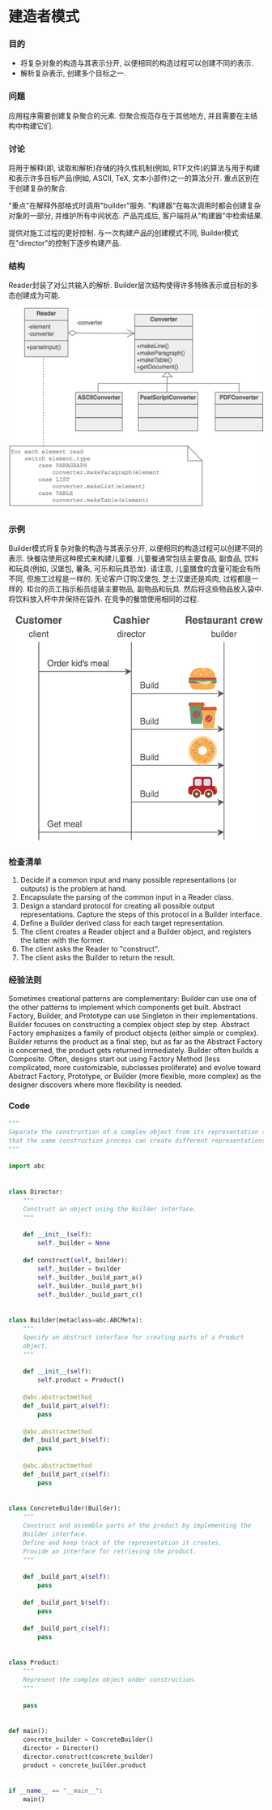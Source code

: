 # 建造者模式

### 目的

- 将复杂对象的构造与其表示分开, 以便相同的构造过程可以创建不同的表示.
- 解析复杂表示, 创建多个目标之一.

### 问题

应用程序需要创建复杂聚合的元素. 但聚合规范存在于其他地方, 并且需要在主结构中构建它们.

### 讨论
将用于解释(即, 读取和解析)存储的持久性机制(例如, RTF文件)的算法与用于构建和表示许多目标产品(例如, ASCII, TeX, 文本小部件)之一的算法分开. 重点区别在于创建复杂的聚合.

"重点"在解释外部格式时调用"builder"服务. "构建器"在每次调用时都会创建复杂对象的一部分, 并维护所有中间状态. 产品完成后, 客户端将从"构建器"中检索结果.

提供对施工过程的更好控制. 与一次构建产品的创建模式不同, Builder模式在"director"的控制下逐步构建产品.

### 结构

Reader封装了对公共输入的解析. Builder层次结构使得许多特殊表示或目标的多态创建成为可能.

![Scheme of Builder](../assets/images/builder/Builder-Structure.png)

### 示例

Builder模式将复杂对象的构造与其表示分开, 以便相同的构造过程可以创建不同的表示. 快餐店使用这种模式来构建儿童餐. 儿童餐通常包括主要食品, 副食品, 饮料和玩具(例如, 汉堡包, 薯条, 可乐和玩具恐龙). 请注意, 儿童膳食的含量可能会有所不同, 但施工过程是一样的. 无论客户订购汉堡包, 芝士汉堡还是鸡肉, 过程都是一样的. 柜台的员工指示船员组装主要物品, 副物品和玩具. 然后将这些物品放入袋中. 将饮料放入杯中并保持在袋外. 在竞争的餐馆使用相同的过程.

![Example of Builder](../assets/images/builder/Builder-Example.png)

### 检查清单

1. Decide if a common input and many possible representations (or outputs) is the problem at hand.
2. Encapsulate the parsing of the common input in a Reader class.
3. Design a standard protocol for creating all possible output representations. Capture the steps of this protocol in a Builder interface.
4. Define a Builder derived class for each target representation.
5. The client creates a Reader object and a Builder object, and registers the latter with the former.
6. The client asks the Reader to "construct".
7. The client asks the Builder to return the result.

### 经验法则

Sometimes creational patterns are complementary: Builder can use one of the other patterns to implement which components get built. Abstract Factory, Builder, and Prototype can use Singleton in their implementations.
Builder focuses on constructing a complex object step by step. Abstract Factory emphasizes a family of product objects (either simple or complex). Builder returns the product as a final step, but as far as the Abstract Factory is concerned, the product gets returned immediately.
Builder often builds a Composite.
Often, designs start out using Factory Method (less complicated, more customizable, subclasses proliferate) and evolve toward Abstract Factory, Prototype, or Builder (more flexible, more complex) as the designer discovers where more flexibility is needed.

### Code

```python
"""
Separate the construction of a complex object from its representation so
that the same construction process can create different representations.
"""

import abc


class Director:
    """
    Construct an object using the Builder interface.
    """

    def __init__(self):
        self._builder = None

    def construct(self, builder):
        self._builder = builder
        self._builder._build_part_a()
        self._builder._build_part_b()
        self._builder._build_part_c()


class Builder(metaclass=abc.ABCMeta):
    """
    Specify an abstract interface for creating parts of a Product
    object.
    """

    def __init__(self):
        self.product = Product()

    @abc.abstractmethod
    def _build_part_a(self):
        pass

    @abc.abstractmethod
    def _build_part_b(self):
        pass

    @abc.abstractmethod
    def _build_part_c(self):
        pass


class ConcreteBuilder(Builder):
    """
    Construct and assemble parts of the product by implementing the
    Builder interface.
    Define and keep track of the representation it creates.
    Provide an interface for retrieving the product.
    """

    def _build_part_a(self):
        pass

    def _build_part_b(self):
        pass

    def _build_part_c(self):
        pass


class Product:
    """
    Represent the complex object under construction.
    """

    pass


def main():
    concrete_builder = ConcreteBuilder()
    director = Director()
    director.construct(concrete_builder)
    product = concrete_builder.product


if __name__ == "__main__":
    main()
```